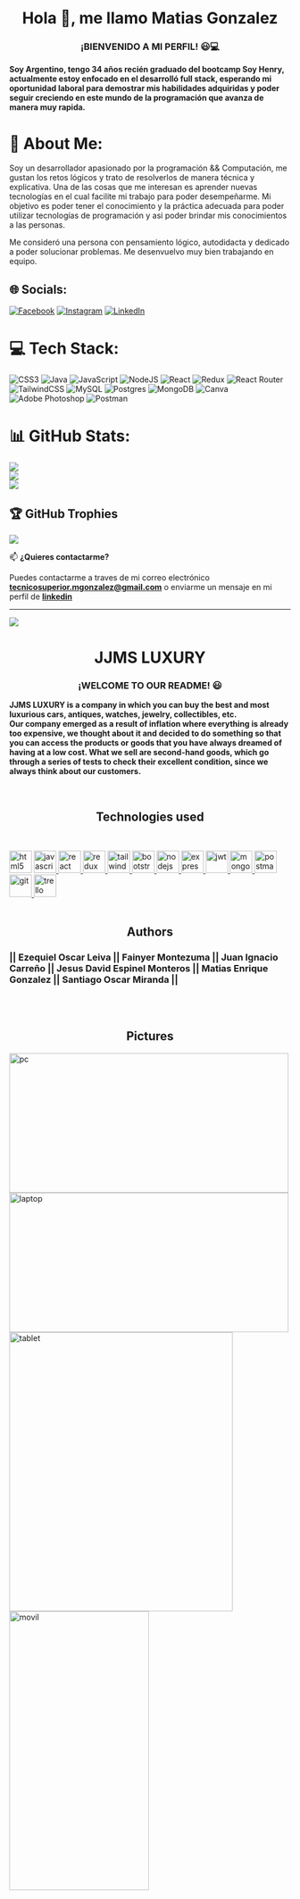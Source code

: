 <h1 align="center">Hola 👋, me llamo Matias Gonzalez</h1>
<h3 align="center">¡BIENVENIDO A MI PERFIL! 😃💻</h3>

<b>Soy Argentino, tengo 34 años recién graduado del bootcamp Soy Henry, actualmente estoy enfocado en el desarrolló full stack, esperando mi oportunidad laboral para demostrar mis habilidades adquiridas y poder seguir creciendo en este  mundo de la programación que avanza de manera muy rapida.<br></b> 

# 💫 About Me:
Soy un desarrollador apasionado por la programación && Computación, me gustan los retos lógicos y trato de resolverlos de manera técnica y explicativa. Una de las cosas que me interesan es aprender nuevas tecnologías en el cual facilite mi trabajo para poder desempeñarme.
Mi objetivo es poder tener el conocimiento y la práctica adecuada para poder utilizar tecnologías de programación y asi poder brindar mis conocimientos a las personas.

Me consideró una persona con pensamiento lógico, autodidacta y dedicado a poder solucionar problemas. Me desenvuelvo muy bien trabajando en equipo.
## 🌐 Socials:
[![Facebook](https://img.shields.io/badge/Facebook-%231877F2.svg?logo=Facebook&logoColor=white)](https://facebook.com/reparaciondepcmattt/) [![Instagram](https://img.shields.io/badge/Instagram-%23E4405F.svg?logo=Instagram&logoColor=white)](https://instagram.com/matt.software) [![LinkedIn](https://img.shields.io/badge/LinkedIn-%230077B5.svg?logo=linkedin&logoColor=white)](https://www.linkedin.com/in/matias-enrique-g) 

# 💻 Tech Stack:
![CSS3](https://img.shields.io/badge/css3-%231572B6.svg?style=for-the-badge&logo=css3&logoColor=white) ![Java](https://img.shields.io/badge/java-%23ED8B00.svg?style=for-the-badge&logo=java&logoColor=white) ![JavaScript](https://img.shields.io/badge/javascript-%23323330.svg?style=for-the-badge&logo=javascript&logoColor=%23F7DF1E) ![NodeJS](https://img.shields.io/badge/node.js-6DA55F?style=for-the-badge&logo=node.js&logoColor=white) ![React](https://img.shields.io/badge/react-%2320232a.svg?style=for-the-badge&logo=react&logoColor=%2361DAFB) ![Redux](https://img.shields.io/badge/redux-%23593d88.svg?style=for-the-badge&logo=redux&logoColor=white) ![React Router](https://img.shields.io/badge/React_Router-CA4245?style=for-the-badge&logo=react-router&logoColor=white) ![TailwindCSS](https://img.shields.io/badge/tailwindcss-%2338B2AC.svg?style=for-the-badge&logo=tailwind-css&logoColor=white) ![MySQL](https://img.shields.io/badge/mysql-%2300f.svg?style=for-the-badge&logo=mysql&logoColor=white) ![Postgres](https://img.shields.io/badge/postgres-%23316192.svg?style=for-the-badge&logo=postgresql&logoColor=white) ![MongoDB](https://img.shields.io/badge/MongoDB-%234ea94b.svg?style=for-the-badge&logo=mongodb&logoColor=white) ![Canva](https://img.shields.io/badge/Canva-%2300C4CC.svg?style=for-the-badge&logo=Canva&logoColor=white) ![Adobe Photoshop](https://img.shields.io/badge/adobephotoshop-%2331A8FF.svg?style=for-the-badge&logo=adobephotoshop&logoColor=white) ![Postman](https://img.shields.io/badge/Postman-FF6C37?style=for-the-badge&logo=postman&logoColor=white)
# 📊 GitHub Stats:
![](https://github-readme-stats.vercel.app/api?username=matttybu2020&theme=dark&hide_border=false&include_all_commits=false&count_private=false)<br/>
![](https://github-readme-streak-stats.herokuapp.com/?user=matttybu2020&theme=dark&hide_border=false)<br/>
![](https://github-readme-stats.vercel.app/api/top-langs/?username=matttybu2020&theme=dark&hide_border=false&include_all_commits=false&count_private=false&layout=compact)

## 🏆 GitHub Trophies
![](https://github-profile-trophy.vercel.app/?username=matttybu2020&theme=radical&no-frame=false&no-bg=true&margin-w=4)

📫 <b>¿Quieres contactarme?</b>
  
Puedes contactarme a traves de mi correo electrónico <b>tecnicosuperior.mgonzalez@gmail.com</b> o enviarme un mensaje en mi perfil de <a href="https://www.linkedin.com/in/matias-enrique-g"><b>linkedin</b></a>
  
---
[![](https://visitcount.itsvg.in/api?id=matttybu2020&icon=0&color=0)](https://visitcount.itsvg.in)

<!-- Proudly created with GPRM ( https://gprm.itsvg.in ) -->

<h1 align="center">JJMS LUXURY</h1>

<h3 align="center">¡WELCOME TO OUR README! 😃</h3>

<b>JJMS LUXURY is a company in which you can buy the best and most luxurious cars, antiques, watches, jewelry, collectibles, etc.<br>
Our company emerged as a result of inflation where everything is already too expensive, we thought about it and decided to do something so that you can access the products or goods that you have always dreamed of having at a low cost. What we sell are second-hand goods, which go through a series of tests to check their excellent condition, since we always think about our customers.</b> 

<br/>
<h2 align="center">Technologies used</h2><br/>
<p align="left">
<a href="https://www.w3.org/html/" target="_blank"> <img src="https://upload.wikimedia.org/wikipedia/commons/thumb/3/38/HTML5_Badge.svg/600px-HTML5_Badge.svg.png" alt="html5" width="40" height="40"/></a> 
<a href="https://developer.mozilla.org/en-US/docs/Web/JavaScript" target="_blank"> <img src="https://upload.wikimedia.org/wikipedia/commons/thumb/9/99/Unofficial_JavaScript_logo_2.svg/1024px-Unofficial_JavaScript_logo_2.svg.png" alt="javascript" width="40" height="40"/> </a> 
<a href="https://reactjs.org/" target="_blank"> <img src="https://seeklogo.com/images/R/react-logo-7B3CE81517-seeklogo.com.png" alt="react" width="40" height="40"/> </a> 
<a href="https://redux.js.org" target="_blank"> <img src="https://seeklogo.com/images/R/redux-logo-9CA6836C12-seeklogo.com.png" alt="redux" width="40" height="40"/> 
<a href="https://#/" target="_blank"> <img src="https://img.icons8.com/color/512/tailwind_css.png" alt="tailwind" width="40" height="40"/> </a> 
<a href="https://#/" target="_blank"> <img src="https://img.icons8.com/color/2x/bootstrap.png" alt="bootstrap" width="40" height="40"/> </a> 
<a href="https://nodejs.org" target="_blank"> <img src="https://cdn.jsdelivr.net/gh/devicons/devicon/icons/nodejs/nodejs-plain.svg" alt="nodejs" height="40"/> </a>
<a href="https://expressjs.com" target="_blank"> <img src="https://cdn.jsdelivr.net/gh/devicons/devicon/icons/express/express-original.svg" alt="express" height="40"/> </a> 
<a href="https://#/" target="_blank"> <img src="https://www.outsystems.com/Forge_CW/_image.aspx/Q8LvY--6WakOw9afDCuuGdwTbEGfzuLXjOBYSvkSwH4=/jwt" alt="jwt" height="40"/> </a>
<a href="https://#/" target="_blank"> <img src="https://img.icons8.com/color/48/000000/mongodb.png" alt="mongodb" height="40"/> </a>
<a href="https://postman.com" target="_blank"> <img src="https://www.vectorlogo.zone/logos/getpostman/getpostman-icon.svg" alt="postman" width="40" height="40"/> </a> 
<a href="https://git-scm.com/" target="_blank"> <img src="https://www.vectorlogo.zone/logos/git-scm/git-scm-icon.svg" alt="git" width="40" height="40"/> </a>
<a href="https://#/" target="_blank"> <img src="https://th.bing.com/th?q=Trello+Icon.png&w=120&h=120&c=1&rs=1&qlt=90&cb=1&pid=InlineBlock&mkt=es-AR&cc=AR&setlang=es&adlt=moderate&t=1&mw=247" alt="trello" width="40" height="40"/> </a><br/><br/>


<h2 align="center">Authors</h2>

<h3>|| Ezequiel Oscar Leiva || Fainyer Montezuma || Juan Ignacio Carreño || Jesus David Espinel Monteros || Matias Enrique Gonzalez || Santiago Oscar Miranda ||</h3><br/><br/>


<h2 align="center">Pictures</h2>

<a href="https://#/" target="_blank"> <img src="https://res.cloudinary.com/dr1abzs6h/image/upload/v1669163780/jjms_dp6nuu.png" alt="pc" width="500" height="250"/> </a>
<a href="https://#/" target="_blank"> <img src="https://res.cloudinary.com/dr1abzs6h/image/upload/v1669163779/jjmslaptop_terdkt.png" alt="laptop" width="500" height="250"/> </a>
<a href="https://#/" target="_blank"> <img src="https://res.cloudinary.com/dr1abzs6h/image/upload/v1669163779/jjmstablet_vkbbt4.png" alt="tablet" width="400" height="500"/> </a>
<a href="https://#/" target="_blank"> <img src="https://res.cloudinary.com/dr1abzs6h/image/upload/v1669163778/jjmsmovil_d5agtl.png" alt="movil" width="250" height="500"/> </a>
